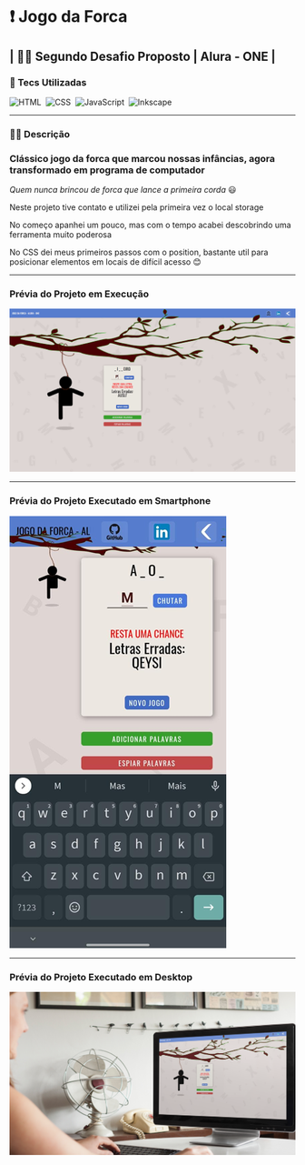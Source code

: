 # ❗ Jogo da Forca

## | 👊🏻 Segundo Desafio Proposto | Alura - ONE |

### 💾 Tecs Utilizadas

![HTML](https://img.shields.io/badge/-HTML-ccc?style=flat&logo=HTML5)&nbsp;
![CSS](https://img.shields.io/badge/-CSS-ccc?style=flat&logo=CSS3&logoColor=1572B6)&nbsp;
![JavaScript](https://img.shields.io/badge/-JavaScript-999?style=flat&logo=javascript&logoColor=)&nbsp;
![Inkscape](https://img.shields.io/badge/-Inkscape-ccc?style=flat&logo=inkscape&logoColor=000)&nbsp;

---

### ✍🏻 Descrição

### Clássico jogo da forca que marcou nossas infâncias, agora transformado em programa de computador

*Quem nunca brincou de forca que lance a primeira corda* 😃

Neste projeto tive contato e utilizei pela primeira vez o local storage

No começo apanhei um pouco, mas com o tempo acabei descobrindo uma ferramenta muito poderosa

No CSS dei meus primeiros passos com o position, bastante util para posicionar elementos em locais de difícil acesso 😊

---

### Prévia do Projeto em Execução

[![Prévia do Projeto](img/previa.png)](https://github.com/euclides981/criptografia#readme)

---

### Prévia do Projeto Executado em Smartphone

[![Prévia do Projeto](img/cel.png)](https://github.com/euclides981/criptografia#readme)

---

### Prévia do Projeto Executado em Desktop

[![Prévia do Projeto](img/previa_desk.png)](https://github.com/euclides981/criptografia#readme)
